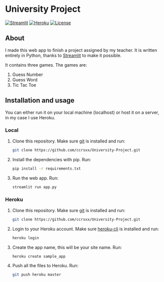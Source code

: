 # University Project

[![Streamlit](https://static.streamlit.io/badges/streamlit_badge_black_white.svg)](https://share.streamlit.io/ccrsxx/pywebapp/app.py)
[![Heroku](https://pyheroku-badge.herokuapp.com/?app=ccrsxx)](https://ccrsxx.herokuapp.com)
[![License](https://img.shields.io/badge/license-MIT-blue.svg)](LICENSE)

## About

I made this web app to finish a project assigned by my teacher. It is written entirely in Python, thanks to [Streamlit](https://github.com/streamlit/streamlit) to make it possible.

It contains three games. The games are:

1. Guess Number
2. Guess Word
3. Tic Tac Toe

## Installation and usage

You can either run it on your local machine (localhost) or host it on a server, in my case I use Heroku.

### Local

1.  Clone this repository. Make sure [git](https://git-scm.com/) is installed and run:

    ```bash
    git clone https://github.com/ccrsxx/University-Project.git
    ```

2.  Install the dependencies with pip. Run:

    ```bash
    pip install -r requirements.txt
    ```

3.  Run the web app. Run:
    ```bash
    streamlit run app.py
    ```

### Heroku

1.  Clone this repository. Make sure [git](https://git-scm.com/) is installed and run:

    ```bash
    git clone https://github.com/ccrsxx/University-Project.git
    ```

2.  Login to your Heroku account. Make sure [heroku-cli](https://devcenter.heroku.com/articles/heroku-cli) is installed and run:

    ```bash
    heroku login
    ```

3.  Create the app name, this will be your site name. Run:

    ```bash
    heroku create sample_app
    ```

4.  Push all the files to Heroku. Run:
    ```bash
    git push heroku master
    ```
